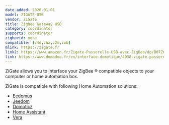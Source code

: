 ```yaml
---
date_added: 2020-01-01
model: ZIGATE-USB
vendor: ZiGate
title: Zigbee Gateway USB
category: coordinator
supports: coordinator
zigbeeid: none
compatible: [z4d,zha,z2m,iob]
mlink: https://zigate.fr
link2: https://www.amazon.fr/Zigate-Passerelle-USB-avec-ZigBee/dp/B07Z6P9HX6/
link: https://www.domadoo.fr/en/interface-domotique/4938-zigate-passerelle-universelle-zigbee-zigate-usb-3770014375001.html
---
```

ZiGate allows you to interface your ZigBee ® compatible objects to your computer or home automation box.

ZiGate is compatible with following Home Automation solutions:
* [Eedomus](https://doc.eedomus.com/view/Eedomus_et_Zigate)
* [Jeedom](https://github.com/doudz/zigate)
* [Domoticz](https://www.domoticz.com/wiki/Zigate)
* [Home Assistant](https://community.home-assistant.io/search?q=zigate)
* [Vera](https://github.com/vosmont/Vera-Plugin-ZiGateGateway)
